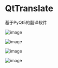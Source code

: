 # QtTranslate
基于PyQt5的翻译软件

![image](https://user-images.githubusercontent.com/29439759/211046029-e8ebac88-8357-4436-b5da-41e3a17cd44a.png)

![image](https://user-images.githubusercontent.com/29439759/211046064-63f10dd5-c1c6-4dc8-b0f0-b7de79dfd831.png)


![image](https://user-images.githubusercontent.com/29439759/211125348-1b156e84-c2e8-495f-bb44-657a51fb5a67.png)

![image](https://user-images.githubusercontent.com/29439759/211125411-7a95a0ac-6e1f-47e4-8beb-433647dd3171.png)
